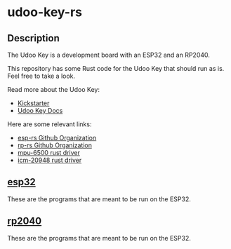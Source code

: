 # udoo-key-rs

## Description

The Udoo Key is a development board with an ESP32 and an RP2040.

This repository has some Rust code for the Udoo Key that should run as is. Feel 
free to take a look.

Read more about the Udoo Key:
* [Kickstarter](https://www.kickstarter.com/projects/udoo/udoo-key-the-4-ai-platform)
* [Udoo Key Docs](http://www.udoo.org/docs-key/Introduction/Introduction.html)

Here are some relevant links:
* [esp-rs Github Organization](https://github.com/esp-rs)
* [rp-rs Github Organization](https://github.com/rp-rs)
* [mpu-6500 rust driver](https://github.com/justdimaa/embedded-sensors)
* [icm-20948 rust driver](https://github.com/Zolkin1/icm20948_driver)

## [esp32](esp32/README.md)

These are the programs that are meant to be run on the ESP32.

## [rp2040](rp2040/README.md)

These are the programs that are meant to be run on the ESP32.
